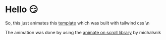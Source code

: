 # Hello 😏

So, this just animates this [template](https://www.creative-tim.com/learning-lab/tailwind-starter-kit/presentation) which was built with tailwind css \n

The animation was done by using the [animate on scroll library](https://michalsnik.github.io/aos/) by michalsnik